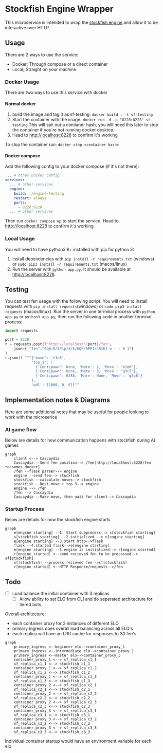 # Stockfish Engine Wrapper

This microservice is intended to wrap the [stockfish engine](https://stockfishchess.org/) and allow it to be interactive over HTTP.

## Usage

There are 2 ways to use the service:

- Docker; Through compose or a direct container
- Local; Straight on your machine

### Docker Usage

There are two ways to use this service with docker

#### Normal docker

1. build the image and tag it as sf-testing: `docker build . -t sf-testing`
2. Start the container with the image. `docker run -d -p "8228:8228" sf-testing` This will spit out a contianer hash, you will need this later to stop the container if you're not running docker desktop.
3. Head to [http://localhost:8228](http://localhost:8228) to confirm it's working

To stop the container run: `docker stop <container hash>`

#### Docker compose

Add the following config to your docker compose (if it's not there):

```yml
... # other Docker config
services:
  ... # other services
  engine:
    build: ./engine-testing
    restart: always
    ports:
      - 8228:8228
  ... # other services
```

Then run `docker compose up` to start the service. Head to [http://localhost:8228](http://localhost:8228) to confirm it's working

### Local Usage

You will need to have python3.8+ installed with pip for python 3:

1. Install dependencies with `pip install -r requirements.txt` (windows) or `sudo pip3 install -r requirements.txt` (macos/linux)
2. Run the server with `python app.py`. It should be available at [http://localhost:8228](http://localhost:8228).

## Testing

You can test fen usage with the following script. You will need to install requests with `pip install requests`(windows) or `sudo pip3 install requests` (macos/linux). Run the server in one terminal process with `python app.py` or `python3 app.py`, then run the following code in another terminal process:

```python
import requests

port = 8228
r = requests.post(f"http://localhost:{port}/fen",
    json={ "fen":"6qk/8/5P1p/8/8/6QP/5PP1/4R1K1 w - - 0 1"}
)
r.json() """{'move': 'e1e8',
            'top_3': [
              {'Centipawn': None, 'Mate': 2, 'Move': 'e1e8'},
              {'Centipawn': None, 'Mate': 3, 'Move': 'g3c7'},
              {'Centipawn': 6288, 'Mate': None, 'Move': 'g3g8'}
            ],
            'wdl': [1000, 0, 0]}""
```

## Implementation notes & Diagrams

Here are some additional notes that may be useful for people looking to work with the microserice

### AI game flow

Below are details for how communication happens with stockfish during AI games

```mermaid
graph
    client <--> Cascaydia
    Cascaydia --Send fen position--> /fen[http://localhost:8228/fen *assumes docker]
    /fen --flask parser--> engine
    engine --send fen--> stockfish
    stockfish --calculate moves--> stockfish
    stockfish --Best move + top 3--> engine
    engine --> /fen
    /fen --> Cascaydia
    Cascaydia --Make move, then wait for client--> Cascaydia
```

### Startup Process

Below are details for how the stockfish engine starts

```mermaid
graph
    e[engine starting] --1. Start subprocess--> s[stockfish starting]
    s[stockfish starting] --2.initialized --> e[engine starting]
    e[engine starting] --3.start http-->flask
    flask --4.started flask-->e[engine starting]
    e[engine starting] --5.engine is initialized--> r[engine started]
    r[engine started] <--send recieved fen to be processed--> sf[stockfish]
    sf[stockfish] --process recieved fen-->sf[stockfish]
    r[engine started] <--HTTP Response/requests-->/fen
```

## Todo

- [ ] Load balance the initial container with 3 replicas
  - [ ] Allow ability to set ELO from CLI and do seperated architecture for tiered bots

Overall architecture:

- each container proxy for 3 instances of different ELO
- primary ingress does overall load balancing across all ELO's
- each replica will have an LRU cache for responses to 30 fen's

```mermaid
graph
    primary_ingress <--beginner elo-->container_proxy_1
    primary_ingress <--intermediate elo-->container_proxy_2
    primary_ingress <--master elo-->container_proxy_3
    container_proxy_1 <--> sf_replica_c1_1
    sf_replica_c1_1 <--> stockfish_c1_1
    container_proxy_1 <--> sf_replica_c1_2
    sf_replica_c1_2 <--> stockfish_c1_2
    container_proxy_1 <--> sf_replica_c1_3
    sf_replica_c1_3 <--> stockfish_c1_3
    container_proxy_2 <--> sf_replica_c2_1
    sf_replica_c2_1 <--> stockfish_c2_1
    container_proxy_2 <--> sf_replica_c2_2
    sf_replica_c2_2 <--> stockfish_c2_2
    container_proxy_2 <--> sf_replica_c2_3
    sf_replica_c2_3 <--> stockfish_c2_3
    container_proxy_3 <--> sf_replica_c3_1
    sf_replica_c3_1 <--> stockfish_c3_1
    container_proxy_3 <--> sf_replica_c3_2
    sf_replica_c3_2 <--> stockfish_c3_2
    container_proxy_3 <--> sf_replica_c3_3
    sf_replica_c3_3 <--> stockfish_c3_3
```

Individual container startup would have an environment variable for each elo
